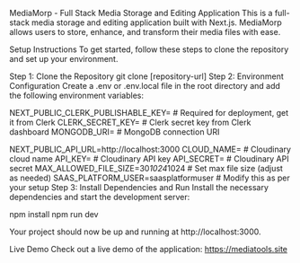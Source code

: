 MediaMorp - Full Stack Media Storage and Editing Application
This is a full-stack media storage and editing application built with Next.js. MediaMorp allows users to store, enhance, and transform their media files with ease.

Setup Instructions
To get started, follow these steps to clone the repository and set up your environment.

Step 1: Clone the Repository
git clone [repository-url]
Step 2: Environment Configuration
Create a .env or .env.local file in the root directory and add the following environment variables:

NEXT_PUBLIC_CLERK_PUBLISHABLE_KEY=  # Required for deployment, get it from Clerk
CLERK_SECRET_KEY=                   # Clerk secret key from Clerk dashboard
MONGODB_URI=                        # MongoDB connection URI

NEXT_PUBLIC_API_URL=http://localhost:3000
CLOUD_NAME=                         # Cloudinary cloud name
API_KEY=                            # Cloudinary API key
API_SECRET=                         # Cloudinary API secret
MAX_ALLOWED_FILE_SIZE=30*1024*1024  # Set max file size (adjust as needed)
SAAS_PLATFORM_USER=saasplatformuser # Modify this as per your setup
Step 3: Install Dependencies and Run
Install the necessary dependencies and start the development server:

npm install
npm run dev

Your project should now be up and running at http://localhost:3000.

Live Demo
Check out a live demo of the application: https://mediatools.site
